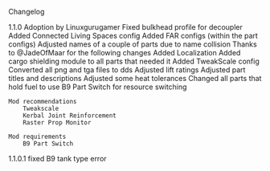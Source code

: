 Changelog

1.1.0
	Adoption by Linuxgurugamer
	Fixed bulkhead profile for decoupler
	Added Connected Living Spaces config
	Added FAR configs (within the part configs)
	Adjusted names of a couple of parts due to name collision
	Thanks to @JadeOfMaar for the following changes
		Added Localization
		Added cargo shielding module to all parts that needed it
		Added TweakScale config
		Converted all png and tga files to dds
		Adjusted lift ratings
		Adjusted part titles and descriptions
		Adjusted some heat tolerances
		Changed all parts that hold fuel to use B9 Part Switch for resource switching

	Mod recommendations
		Tweakscale
		Kerbal Joint Reinforcement
		Raster Prop Monitor

	Mod requirements
		B9 Part Switch

1.1.0.1
	fixed B9 tank type error
